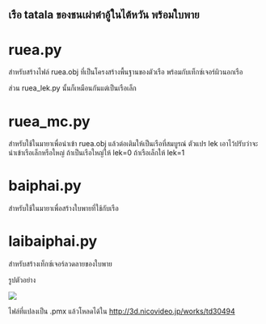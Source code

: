 ## เรือ tatala ของชนเผ่าต๋าอู้ในไต้หวัน พร้อมใบพาย

# ruea.py
สำหรับสร้างไฟล์ ruea.obj ที่เป็นโครงสร้างพื้นฐานของตัวเรือ พร้อมกับเท็กซ์เจอร์ผิวนอกเรือ

ส่วน ruea_lek.py นั้นก็เหมือนกันแต่เป็นเรือเล็ก

# ruea_mc.py
สำหรับใช้ในมายาเพื่อนำเข้า ruea.obj แล้วต่อเติมให้เป็นเรือที่สมบูรณ์
ตัวแปร lek เอาไว้ปรับว่าจะนำเข้าเรือเล็กหรือใหญ่ ถ้าเป็นเรือใหญ่ให้ lek=0 ถ้าเรือเล็กให้ lek=1

# baiphai.py
สำหรับใช้ในมายาเพื่อสร้างใบพายที่ใช้กับเรือ

# laibaiphai.py
สำหรับสร้างเท็กซ์เจอร์ลวดลายของใบพาย

รูปตัวอย่าง

![](http://img09.deviantart.net/5701/i/2017/222/4/5/_mmd_dl__tatala___cinedkeran__pinbanzhou___haifu_by_phyblas-dbjj8q3.jpg)

ไฟล์ที่แปลงเป็น .pmx แล้วโหลดได้ใน http://3d.nicovideo.jp/works/td30494
